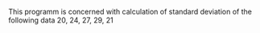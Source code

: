 This programm is concerned with calculation of standard deviation of the following data
20, 24, 27, 29, 21